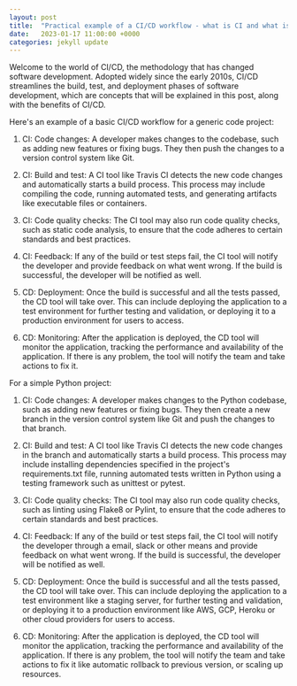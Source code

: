 ```yaml
---
layout: post
title:  "Practical example of a CI/CD workflow - what is CI and what is CD?"
date:   2023-01-17 11:00:00 +0000
categories: jekyll update
---
```

Welcome to the world of CI/CD, the methodology that has changed software development. Adopted widely since the early 2010s, CI/CD streamlines the build, test, and deployment phases of software development, which are concepts that will be explained in this post, along with the benefits of CI/CD.

Here's an example of a basic CI/CD workflow for a generic code project:

1. CI: Code changes: A developer makes changes to the codebase, such as adding new features or fixing bugs. They then push the changes to a version control system like Git.

2. CI: Build and test: A CI tool like Travis CI detects the new code changes and automatically starts a build process. This process may include compiling the code, running automated tests, and generating artifacts like executable files or containers.

3. CI: Code quality checks: The CI tool may also run code quality checks, such as static code analysis, to ensure that the code adheres to certain standards and best practices.

4. CI: Feedback: If any of the build or test steps fail, the CI tool will notify the developer and provide feedback on what went wrong. If the build is successful, the developer will be notified as well.

5. CD: Deployment: Once the build is successful and all the tests passed, the CD tool will take over. This can include deploying the application to a test environment for further testing and validation, or deploying it to a production environment for users to access.

6. CD: Monitoring: After the application is deployed, the CD tool will monitor the application, tracking the performance and availability of the application. If there is any problem, the tool will notify the team and take actions to fix it.


For a simple Python project:

1. CI: Code changes: A developer makes changes to the Python codebase, such as adding new features or fixing bugs. They then create a new branch in the version control system like Git and push the changes to that branch.

2. CI: Build and test: A CI tool like Travis CI detects the new code changes in the branch and automatically starts a build process. This process may include installing dependencies specified in the project's requirements.txt file, running automated tests written in Python using a testing framework such as unittest or pytest.

3. CI: Code quality checks: The CI tool may also run code quality checks, such as linting using Flake8 or Pylint, to ensure that the code adheres to certain standards and best practices.

4. CI: Feedback: If any of the build or test steps fail, the CI tool will notify the developer through a email, slack or other means and provide feedback on what went wrong. If the build is successful, the developer will be notified as well.

5. CD: Deployment: Once the build is successful and all the tests passed, the CD tool will take over. This can include deploying the application to a test environment like a staging server, for further testing and validation, or deploying it to a production environment like AWS, GCP, Heroku or other cloud providers for users to access.

6. CD: Monitoring: After the application is deployed, the CD tool will monitor the application, tracking the performance and availability of the application. If there is any problem, the tool will notify the team and take actions to fix it like automatic rollback to previous version, or scaling up resources.
